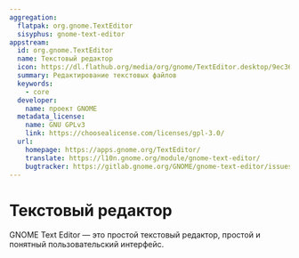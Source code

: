 ```yaml
---
aggregation:
  flatpak: org.gnome.TextEditor
  sisyphus: gnome-text-editor
appstream:
  id: org.gnome.TextEditor
  name: Текстовый редактор
  icon: https://dl.flathub.org/media/org/gnome/TextEditor.desktop/9ec363285df05d78910df11dd389e142/icons/128x128/org.gnome.TextEditor.desktop.png
  summary: Редактирование текстовых файлов
  keywords:
    - core
  developer:
    name: проект GNOME
  metadata_license:
    name: GNU GPLv3
    link: https://choosealicense.com/licenses/gpl-3.0/
  url:
    homepage: https://apps.gnome.org/TextEditor/
    translate: https://l10n.gnome.org/module/gnome-text-editor/
    bugtracker: https://gitlab.gnome.org/GNOME/gnome-text-editor/issues
---
```


# Текстовый редактор

GNOME Text Editor — это простой текстовый редактор, простой и понятный пользовательский интерфейс.

<!--@include: @apps/.parts/install/content-repo.md-->
<!--@include: @apps/.parts/install/content-flatpak.md-->
